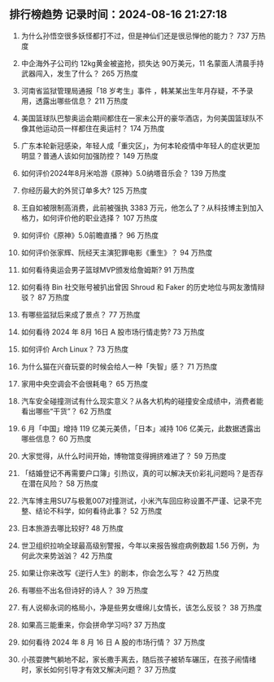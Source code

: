 
## 排行榜趋势 记录时间：2024-08-16 21:27:18
  
  1. 为什么孙悟空很多妖怪都打不过，但是神仙们还是很忌惮他的能力？ 737 万热度
    
  2. 中企海外子公司约 12kg黄金被盗抢，损失达 90万美元，11 名蒙面人清晨手持武器闯入，发生了什么？ 265 万热度
    
  3. 河南省监狱管理局通报「18 岁考生」事件 ，韩某某出生年月存疑，不予录用，透露出哪些信息？ 211 万热度
    
  4. 美国篮球队巴黎奥运会期间都住在一家未公开的豪华酒店，为何美国篮球队不像其他运动员一样都住在奥运村？ 174 万热度
    
  5. 广东本轮新冠感染，年轻人成「重灾区」，为何本轮疫情中年轻人的症状更加明显？普通人该如何加强防控？ 149 万热度
    
  6. 如何评价2024年8月米哈游《原神》5.0纳塔音乐会？ 139 万热度
    
  7. 你经历最大的外贸订单多大? 125 万热度
    
  8. 王自如被限制高消费，此前被强执 3383 万元，他怎么了？从科技博主到加入格力，如何评价他的职业选择？ 107 万热度
    
  9. 如何评价《原神》5.0前瞻直播？ 96 万热度
    
  10. 如何评价张家辉、阮经天主演犯罪电影《重生》？ 94 万热度
    
  11. 如何看待奥运会男子篮球MVP颁发给詹姆斯? 91 万热度
    
  12. 如何看待 Bin 社交账号被扒出曾因 Shroud 和 Faker 的历史地位与网友激情辩驳？ 87 万热度
    
  13. 有哪些监狱后来成了景点？ 77 万热度
    
  14. 如何看待 2024 年 8月 16日 A 股市场行情走势? 73 万热度
    
  15. 如何评价 Arch Linux？ 73 万热度
    
  16. 为什么猫在兴奋玩耍的时候会给人一种「失智」感？ 71 万热度
    
  17. 家用中央空调会不会很耗电？ 65 万热度
    
  18. 汽车安全碰撞测试有什么现实意义？从各大机构的碰撞安全成绩中，消费者能看出哪些“干货”？ 62 万热度
    
  19. 6 月「中国」增持 119 亿美元美债，「日本」减持 106 亿美元，此数据透露出哪些信息？ 60 万热度
    
  20. ​​​大家觉得，从什么时间开始，博物馆变得拥挤难进了？ 59 万热度
    
  21. 「结婚登记不再需要户口簿」引热议，真的可以解决天价彩礼问题吗？是否存在潜在风险？ 58 万热度
    
  22. 汽车博主用SU7与极氪007对撞测试，小米汽车回应称设置不严谨、记录不完整、结论不科学，如何看待此事？ 52 万热度
    
  23. 日本旅游去哪比较好? 48 万热度
    
  24. 世卫组织拉响全球最高级别警报，今年以来报告猴痘病例数超 1.56 万例，为何此次来势汹汹？ 42 万热度
    
  25. 如果让你来改写《逆行人生》的剧本，你会怎么写？ 42 万热度
    
  26. 有哪些不出名但诗好的诗人？ 39 万热度
    
  27. 有人说柳永词的格局小，净是些男女缠绵儿女情长，该怎么反驳？ 38 万热度
    
  28. 如果高三能重来，你会拼命学习吗? 37 万热度
    
  29. 如何看待 2024 年 8 月 16 日 A 股的市场行情？ 37 万热度
    
  30. 小孩耍脾气躺地不起，家长撒手离去，随后孩子被轿车碾压，在孩子闹情绪时，家长如何引导才有效又解决问题？ 37 万热度
    